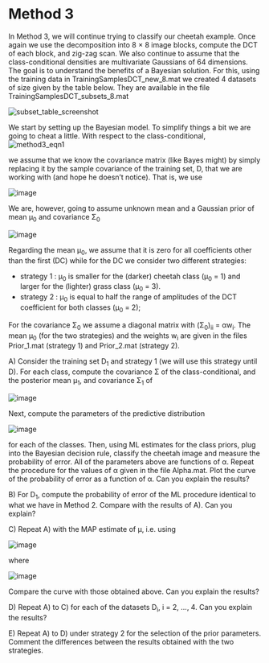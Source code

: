 # Method 3
In Method 3, we will continue trying to classify our cheetah example. Once again we use the decomposition into 8 × 8 image blocks, compute the DCT of each block, and zig-zag scan. We also
continue to assume that the class-conditional densities are multivariate Gaussians of 64 dimensions. The goal is to understand the benefits of a Bayesian solution. For this, using the training data in TrainingSamplesDCT_new_8.mat we created 4 datasets of size given by the table below. They are available in the file TrainingSamplesDCT_subsets_8.mat

![subset_table_screenshot](https://user-images.githubusercontent.com/15370068/147506562-0fe7d541-4ca5-43a4-90a1-67af43ee6524.png)

We start by setting up the Bayesian model. To simplify things a bit we are going to cheat a little. With respect to the class-conditional,
![method3_eqn1](https://user-images.githubusercontent.com/15370068/147506641-a4c3b5dc-aa59-48aa-802d-1715188613ff.png)

we assume that we know the covariance matrix (like Bayes might) by simply replacing it by the sample covariance of the training set, D, that we are working with (and hope he doesn’t notice). That is, we use

![image](https://user-images.githubusercontent.com/15370068/147507544-1d72a1cb-633f-4fda-8446-5924b71c19b4.png)

We are, however, going to assume unknown mean and a Gaussian prior of mean µ<sub>0</sub> and covariance Σ<sub>0</sub>

![image](https://user-images.githubusercontent.com/15370068/147506781-85424ea0-16ce-4c7c-9051-4f0f1454b2e3.png)

Regarding the mean µ<sub>0</sub>, we assume that it is zero for all coefficients other than the first (DC) while for the DC we consider two different strategies:

  - strategy 1 : µ<sub>0</sub> is smaller for the (darker) cheetah class (µ<sub>0</sub> = 1) and larger for the (lighter) grass class (µ<sub>0</sub> = 3).
  - strategy 2 : µ<sub>0</sub> is equal to half the range of amplitudes of the DCT coefficient for both classes (µ<sub>0</sub> = 2);

For the covariance Σ<sub>0</sub> we assume a diagonal matrix with (Σ<sub>0</sub>)<sub>ii</sub> = αw<sub>i</sub>. The mean µ<sub>0</sub> (for the two strategies) and the weights w<sub>i</sub> are given in the files Prior_1.mat (strategy 1) and Prior_2.mat (strategy 2).

A) Consider the training set D<sub>1</sub> and strategy 1 (we will use this strategy until D). For each class, compute the covariance Σ of the class-conditional, and the posterior mean µ<sub>1</sub>, and covariance Σ<sub>1</sub> of

![image](https://user-images.githubusercontent.com/15370068/147507207-65008e62-f881-4a98-8208-c758df07c6f5.png)

Next, compute the parameters of the predictive distribution

![image](https://user-images.githubusercontent.com/15370068/147507228-3c75f2bc-cc3e-46b0-8fea-05b549df2547.png)

for each of the classes. Then, using ML estimates for the class priors, plug into the Bayesian decision rule, classify the cheetah image and measure the probability of error. All of the parameters above are functions of α. Repeat the procedure for the values of α given in the file Alpha.mat. Plot the curve of the probability of error as a function of α. Can you explain the results?

B) For D<sub>1</sub>, compute the probability of error of the ML procedure identical to what we have in Method 2. Compare with the results of A). Can you explain?

C) Repeat A) with the MAP estimate of µ, i.e. using

![image](https://user-images.githubusercontent.com/15370068/147507327-6da63107-3387-46db-a647-1c18e35d3093.png)

where

![image](https://user-images.githubusercontent.com/15370068/147507341-133e87d6-b50c-44ec-9abb-0b908b964669.png)

Compare the curve with those obtained above. Can you explain the results?

D) Repeat A) to C) for each of the datasets D<sub>i</sub>, i = 2, ..., 4. Can you explain the results?

E) Repeat A) to D) under strategy 2 for the selection of the prior parameters. Comment the differences between the results obtained with the two strategies.
